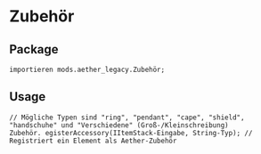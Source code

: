 # Zubehör

## Package

```zenscript
importieren mods.aether_legacy.Zubehör;
```
## Usage

```zenscript
// Mögliche Typen sind "ring", "pendant", "cape", "shield", "handschuhe" und "Verschiedene" (Groß-/Kleinschreibung)
Zubehör. egisterAccessory(IItemStack-Eingabe, String-Typ); // Registriert ein Element als Aether-Zubehör
```
